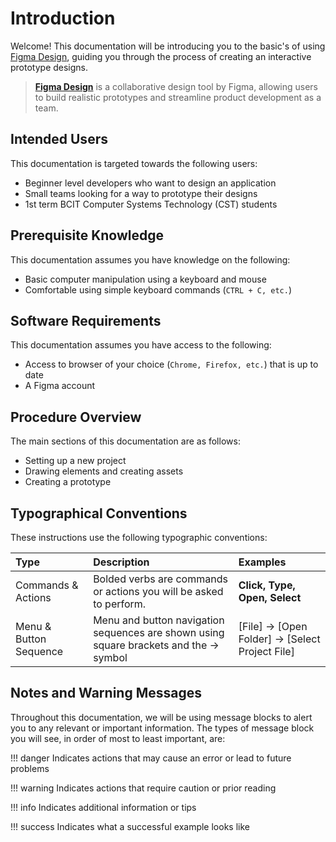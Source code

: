 # Introduction

Welcome! This documentation will be introducing you to the basic's of using [Figma Design](https://www.figma.com/design/), guiding you through the process of creating an interactive prototype designs.
> [**Figma Design**](https://www.figma.com/design/) is a collaborative design tool by Figma, allowing users to build realistic prototypes and streamline product development as a team.


## Intended Users

This documentation is targeted towards the following users:

* Beginner level developers who want to design an application  
* Small teams looking for a way to prototype their designs
* 1st term BCIT Computer Systems Technology (CST) students  


## Prerequisite Knowledge

This documentation assumes you have knowledge on the following:  

* Basic computer manipulation using a keyboard and mouse
* Comfortable using simple keyboard commands (`CTRL + C, etc.`)


## Software Requirements

This documentation assumes you have access to the following:

* Access to browser of your choice (`Chrome, Firefox, etc.`) that is up to date
* A Figma account


## Procedure Overview

The main sections of this documentation are as follows:  

* Setting up a new project  
* Drawing elements and creating assets  
* Creating a prototype  


## Typographical Conventions

These instructions use the following typographic conventions:

| Type                   | Description                                                         | Examples                       |
| :--------------------- | :------------------------------------------------------------------ | :----------------------------- |
| Commands & Actions     | Bolded verbs are commands or actions you will be asked to perform.  | **Click, Type, Open, Select**  |
| Menu & Button Sequence | Menu and button navigation sequences are shown using square brackets and the → symbol | [File] → [Open Folder] → [Select Project File] |


## Notes and Warning Messages

Throughout this documentation, we will be using message blocks to alert you to any relevant or important information. The types of message block you will see, in order of most to least important, are:

!!! danger
    Indicates actions that may cause an error or lead to future problems

!!! warning
    Indicates actions that require caution or prior reading

!!! info
    Indicates additional information or tips

!!! success
    Indicates what a successful example looks like
